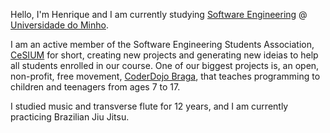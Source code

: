 Hello, I'm Henrique and I am currently studying [Software Engineering](https://web.di.uminho.pt/sitedi/enginf/) @ [Universidade do Minho](https://www.uminho.pt/PT).

I am an active member of the Software Engineering Students Association, [CeSIUM](https://www.uminho.pt/PT) for short, creating new projects and generating new ideias to help all students enrolled in our course. One of our biggest projects is, an open, non-profit, free movement, [CoderDojo Braga](https://coderdojobraga.org/), that teaches programming to children and teenagers from ages 7 to 17.

I studied music and transverse flute for 12 years, and I am currently practicing Brazilian Jiu Jitsu.
